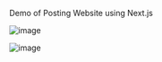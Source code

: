 Demo of Posting Website using Next.js

![image](https://github.com/user-attachments/assets/90eb98f8-accf-422b-b3c0-8672ad5b920c)

![image](https://github.com/user-attachments/assets/ecbb1977-be6b-46ac-93c5-6a0870d11fca)
